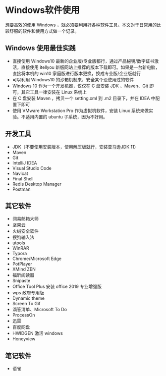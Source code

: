# Windows软件使用

想要高效的使用 Windows ，就必须要利用好各种软件工具。本文对于日常用的比较舒服的软件和使用方式做一个记录。

## Windows 使用最佳实践

- 直接使用 Windows10 最新的企业版/专业版都行，通过产品秘钥/数字证书激活，直接使用 itellyou 新版网站上推荐的版本下载即可。如果是一台新电脑，直接将本机的 win10 家庭版进行版本更换，换成专业版/企业版就行
- 可以利用 Windows10 的沙箱机制来，安全某个没使用过的软件
- Windows 10 作为一个开发机器，仅仅在 C 盘安装 JDK 、Maven、Git 即可，其它工具一律安装在 Linux 系统上
- 在 C 盘安装 Maven ，拷贝一个 setting.xml 到 .m2 目录下，并在 IDEA 中配置下即可
- 使用 VMware Workstation Pro 作为虚拟机软件，安装 Linux 系统来做实验。不适用内置的 ubuntu 子系统，因为不好用。

## 开发工具

- JDK（不要使用安装版本，使用解压版就行，安装亚马逊JDK 11）
- Maven
- Git
- IntelliJ IDEA
- Visual Studio Code
- Navicat
- Final Shell
- Redis Desktop Manager
- Postman

## 其它软件

- 网易邮箱大师
- 坚果云
- 火绒安全软件
- 搜狗输入法
- utools
- WinRAR
- Typora
- Chrome/Microsoft Edge
- PotPlayer
- XMind ZEN
- 福昕阅读器
- Snipaste
- Office Tool Plus 安装 office 2019 专业增强版
- wps 政府专用版
- Dynamic theme
- Screen To Gif
- 滴答清单、Microsoft To Do
- ProcessOn
- 迅雷
- 百度网盘
- HWIDGEN 激活 windows
- Honeyview
## 笔记软件

- 语雀

  


